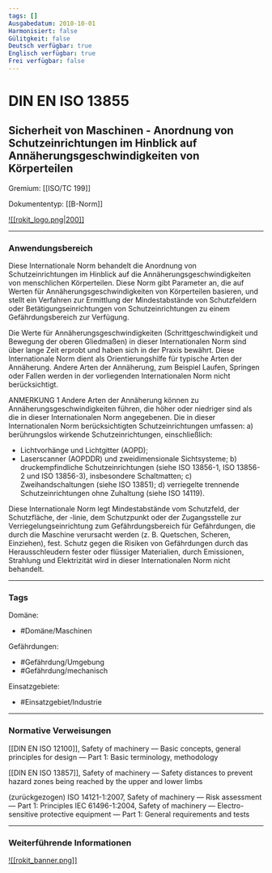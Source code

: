 ```yaml
---
tags: []
Ausgabedatum: 2010-10-01
Harmonisiert: false
Gülitgkeit: false
Deutsch verfügbar: true
Englisch verfügbar: true
Frei verfügbar: false
---
```


# DIN EN ISO 13855
## Sicherheit von Maschinen - Anordnung von Schutzeinrichtungen im Hinblick auf Annäherungsgeschwindigkeiten von Körperteilen

Gremium: [[ISO/TC 199]]

Dokumententyp: [[B-Norm]]

[![[rokit_logo.png|200]]](https://public-robots.de/)

***
### Anwendungsbereich

Diese Internationale Norm behandelt die Anordnung von Schutzeinrichtungen im Hinblick auf die
Annäherungsgeschwindigkeiten von menschlichen Körperteilen. Diese Norm gibt Parameter an, die auf Werten für Annäherungsgeschwindigkeiten von Körperteilen basieren, und stellt ein Verfahren zur Ermittlung der Mindestabstände von Schutzfeldern oder Betätigungseinrichtungen von Schutzeinrichtungen zu einem Gefährdungsbereich zur Verfügung.

Die Werte für Annäherungsgeschwindigkeiten (Schrittgeschwindigkeit und Bewegung der oberen Gliedmaßen) in dieser Internationalen Norm sind über lange Zeit erprobt und haben sich in der Praxis bewährt. Diese Internationale Norm dient als Orientierungshilfe für typische Arten der Annäherung. Andere Arten der Annäherung, zum Beispiel Laufen, Springen oder Fallen werden in der vorliegenden Internationalen Norm nicht berücksichtigt.

ANMERKUNG 1 Andere Arten der Annäherung können zu Annäherungsgeschwindigkeiten führen, die höher oder niedriger sind als die in dieser Internationalen Norm angegebenen.
Die in dieser Internationalen Norm berücksichtigten Schutzeinrichtungen umfassen:
a) berührungslos wirkende Schutzeinrichtungen, einschließlich:
- Lichtvorhänge und Lichtgitter (AOPD);
- Laserscanner (AOPDDR) und zweidimensionale Sichtsysteme;
b) druckempfindliche Schutzeinrichtungen (siehe ISO 13856-1, ISO 13856-2 und ISO 13856-3),
insbesondere Schaltmatten; c) Zweihandschaltungen (siehe ISO 13851);
d) verriegelte trennende Schutzeinrichtungen ohne Zuhaltung (siehe ISO 14119).

Diese Internationale Norm legt Mindestabstände vom Schutzfeld, der Schutzfläche, der -linie, dem Schutzpunkt oder der Zugangsstelle zur Verriegelungseinrichtung zum Gefährdungsbereich für Gefährdungen, die durch die Maschine verursacht werden (z. B. Quetschen, Scheren, Einziehen), fest. Schutz gegen die Risiken von Gefährdungen durch das Herausschleudern fester oder flüssiger Materialien, durch Emissionen, Strahlung und Elektrizität wird in dieser Internationalen Norm nicht behandelt.
***
### Tags

Domäne:
- #Domäne/Maschinen 

Gefährdungen:
- #Gefährdung/Umgebung 
- #Gefährdung/mechanisch 

Einsatzgebiete:
- #Einsatzgebiet/Industrie 

***
### Normative Verweisungen

[[DIN EN ISO 12100]], Safety of machinery — Basic concepts, general principles for design — Part 1: Basic terminology, methodology

[[DIN EN ISO 13857]], Safety of machinery — Safety distances to prevent hazard zones being reached by the upper and lower limbs

(zurückgezogen) ISO 14121-1:2007, Safety of machinery — Risk assessment — Part 1: Principles IEC 61496-1:2004, Safety of machinery — Electro-sensitive protective equipment — Part 1: General requirements and tests 


***
### Weiterführende Informationen



[![[rokit_banner.png]]](https://public-robots.de/)
